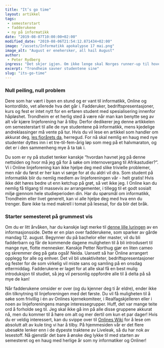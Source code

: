 ```yaml
---
title: "It’s go time"
layout: artikkel
tags: 
 - semesterstart
 - fadderukene
 - ny på informatikk
date: "2019-08-07T10:00:00+02:00"
modified_date: "2019-08-06T21:54:12.871434+02:00"
image: "/assets/Informatikk apokalypse 17 mai.png"
image_alt: "August er enehersker, all hail August"
author:
 - Peter Rydberg
ingress: "Det skjer igjen. Om ikke lenge skal Norges runner-up til hovedstad nok en gang fylles til randen med studenter, i likhet med en døgnåpen Burger King med ledig gulvplass. Enten du er lommekjent i Trondheim eller helt fersk blant byens fire gater, oppleves det alltid som magisk å finne seg til rette i studentlivet på starten av semesteret."
excerpt: "Trondheim savner studentene sine"
slug: "its-go-time"
---
```

### Null peiling, null problem
Dere som har vært i byen en stund og er vant til informatikk, Online og kontordildo, vet allerede hva det går i. Fadderuker, bedriftspresentasjoner, kurs og fest er intet nytt for en erfaren student med spesialisering innenfor håpløshet. Trondheim er et herlig sted å være når man kan benytte seg av alt vår kjære linjeforening har å tilby. Derfor dedikerer jeg denne artikkelen om semesterstart til alle de nye studentene på informatikk, mens kjedelige andreklassinger må vente på tur. Hvis du vil lese en artikkel som handler om akkurat deg, [les fjorårets da](https://online.ntnu.no/article/76/semesterstart/), herregud. For nå skal nemlig en haug med nye studenter dyttes inn i et tre-til-fem-årig løp som meg på et halvmaraton, og det er i den sammenheng mye å ta tak i.

Du som er ny på studiet tenker kanskje “hvordan havnet jeg på denne nettsiden og hvor må jeg gå for å søke om internovergang til Afrikastudier?”. Vi i Online linjeforening kan ikke hjelpe deg med slike trivielle problemer, men når du først er her kan vi sørge for at du aldri vil dra. Som student på informatikk blir du nemlig medlem av linjeforeningen vår - helt gratis! Hvis ikke dét høres bedre ut enn ketchup på grøt, så vet ikke jeg. I Online kan du nemlig få tilgang til massevis av arrangementer, i tillegg til et godt sosialt miljø gjennom hele studieperioden din. Har du spørsmål om informatikk, Trondheim eller livet generelt, kan vi alle hjelpe deg med hva enn du trenger. Bare ikke ta med makrell i tomat på lesesal, for da blir det bråk.

### Starter semesteret på grummest vis
Om du er litt årvåken, har du kanskje lagt merke til [denne lille luringen](https://online.ntnu.no/splash/) av en informasjonsside. Dette er en plan over fadderukene, som sparker av gårde mandag 12. august. Begynner du på bachelor eller master, vil du bli fadderbarn og får de kommende dagene muligheten til å bli introdusert til mange nye, flotte mennesker. Kanskje Petter Northug gjør en liten cameo og skremmer deg på gata også! Neida. Uansett så har Online arrangert opplegg for alle og enhver. Det vil bli uteaktiviteter, bedriftspresentasjoner og fester for de som virkelig vil miste sans og samling på en onsdag ettermiddag. Fadderukene er laget for at alle skal få en best mulig introduksjon til studiet, så jeg vil personlig oppfordre alle til å delta på så mye de kan!

Når fadderukene omsider er over (og du kjenner deg ti år eldre), ender ikke din tilknytning til linjeforeningen med det første. Du vil få muligheten til å søke som frivillig i én av Onlines kjernekomiteer, i Realfagskjelleren eller i noen av linjeforeningens mange interessegrupper. Huff, det var mange teite ord å forholde seg til. Jeg skal ikke gå inn på alle disse gruppene akkurat nå, men du kommer til å høre om alt og mer dertil om kun et par dager! Hvis du er veldig interessert, kan du svippe over til [Onlines Wiki](https://online.ntnu.no/wiki/online/) for å lese om absolutt alt av kule ting vi har å tilby. På hjemmesiden vår er det flere ubesøkte lenker enn i de dypeste traktene av Liveleak, så du har nok av lesestoff. Nå gjenstår det bare å ønske deg lykke til med starten av semesteret og en haug med herlige år som ny informatiker og Onliner!
